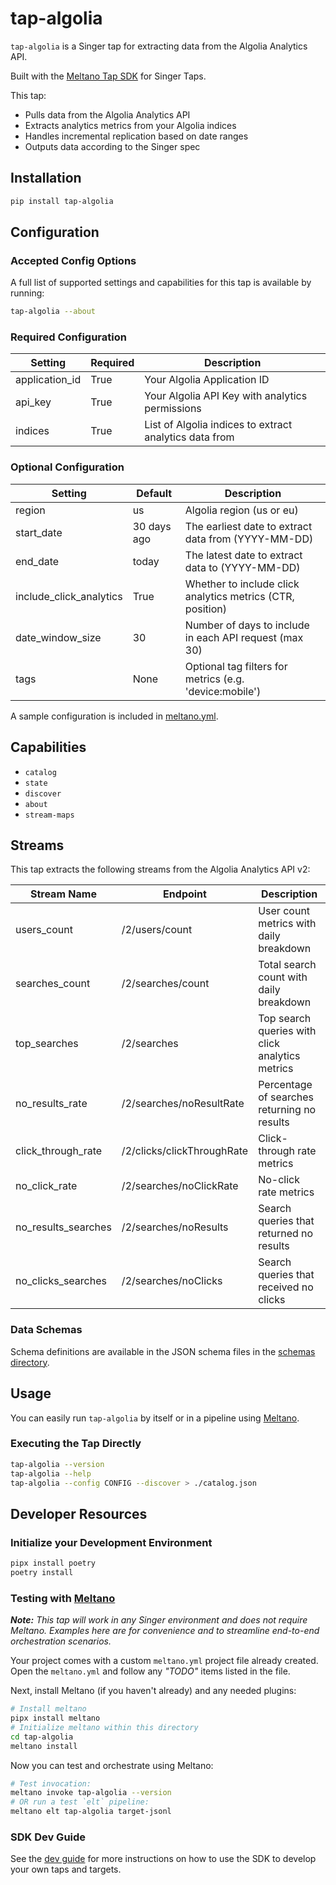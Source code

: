 # tap-algolia

`tap-algolia` is a Singer tap for extracting data from the Algolia Analytics API.

Built with the [Meltano Tap SDK](https://sdk.meltano.com) for Singer Taps.

This tap:

- Pulls data from the Algolia Analytics API
- Extracts analytics metrics from your Algolia indices
- Handles incremental replication based on date ranges
- Outputs data according to the Singer spec

## Installation

```bash
pip install tap-algolia
```

## Configuration

### Accepted Config Options

A full list of supported settings and capabilities for this
tap is available by running:

```bash
tap-algolia --about
```

### Required Configuration

| Setting           | Required | Description |
|-------------------|----------|-------------|
| application_id    | True     | Your Algolia Application ID |
| api_key           | True     | Your Algolia API Key with analytics permissions |
| indices           | True     | List of Algolia indices to extract analytics data from |

### Optional Configuration

| Setting               | Default | Description |
|-----------------------|---------|-------------|
| region                | us      | Algolia region (us or eu) |
| start_date            | 30 days ago | The earliest date to extract data from (YYYY-MM-DD) |
| end_date              | today   | The latest date to extract data to (YYYY-MM-DD) |
| include_click_analytics | True    | Whether to include click analytics metrics (CTR, position) |
| date_window_size      | 30      | Number of days to include in each API request (max 30) |
| tags                  | None    | Optional tag filters for metrics (e.g. 'device:mobile') |

A sample configuration is included in [meltano.yml](./meltano.yml).

## Capabilities

* `catalog`
* `state`
* `discover`
* `about`
* `stream-maps`

## Streams

This tap extracts the following streams from the Algolia Analytics API v2:

| Stream Name           | Endpoint                  | Description                                         |
|-----------------------|---------------------------|-----------------------------------------------------|
| users_count           | /2/users/count           | User count metrics with daily breakdown             |
| searches_count        | /2/searches/count        | Total search count with daily breakdown             |
| top_searches          | /2/searches              | Top search queries with click analytics metrics     |
| no_results_rate       | /2/searches/noResultRate | Percentage of searches returning no results         |
| click_through_rate    | /2/clicks/clickThroughRate | Click-through rate metrics                        |
| no_click_rate         | /2/searches/noClickRate  | No-click rate metrics                               |
| no_results_searches   | /2/searches/noResults    | Search queries that returned no results             |
| no_clicks_searches    | /2/searches/noClicks     | Search queries that received no clicks              |

### Data Schemas

Schema definitions are available in the JSON schema files in the [schemas directory](./tap_algolia/schemas/).

## Usage

You can easily run `tap-algolia` by itself or in a pipeline using [Meltano](https://meltano.com/).

### Executing the Tap Directly

```bash
tap-algolia --version
tap-algolia --help
tap-algolia --config CONFIG --discover > ./catalog.json
```

## Developer Resources

### Initialize your Development Environment

```bash
pipx install poetry
poetry install
```

### Testing with [Meltano](https://www.meltano.com)

_**Note:** This tap will work in any Singer environment and does not require Meltano.
Examples here are for convenience and to streamline end-to-end orchestration scenarios._

Your project comes with a custom `meltano.yml` project file already created. Open the `meltano.yml` and follow any _"TODO"_ items listed in
the file.

Next, install Meltano (if you haven't already) and any needed plugins:

```bash
# Install meltano
pipx install meltano
# Initialize meltano within this directory
cd tap-algolia
meltano install
```

Now you can test and orchestrate using Meltano:

```bash
# Test invocation:
meltano invoke tap-algolia --version
# OR run a test `elt` pipeline:
meltano elt tap-algolia target-jsonl
```

### SDK Dev Guide

See the [dev guide](https://sdk.meltano.com/en/latest/dev_guide.html) for more instructions on how to use the SDK to 
develop your own taps and targets.
